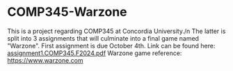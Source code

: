 # COMP345-Warzone
This is a project regarding COMP345 at Concordia University./n
The latter is split into 3 assignments that will culminate into a final game named "Warzone".
First assignment is due October 4th. Link can be found here: [assignment1.COMP345.F2024.pdf](https://github.com/user-attachments/files/16937525/assignment1.COMP345.F2024.pdf)
Warzone game reference: https://www.warzone.com 
